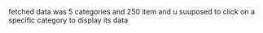 
fetched data was 5 categories and 250 item and u suuposed to click on a specific category to display its data 



